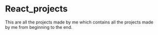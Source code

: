 # React_projects
This are all the projects made by me which contains all the projects made by me from beginning to the end. 
